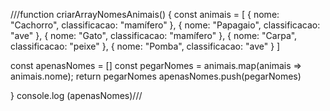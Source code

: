 ///function criarArrayNomesAnimais() {
    const animais = [
      { nome: "Cachorro", classificacao: "mamífero" },
      { nome: "Papagaio", classificacao: "ave" },
      { nome: "Gato", classificacao: "mamífero" },
      { nome: "Carpa", classificacao: "peixe" },
      { nome: "Pomba", classificacao: "ave" }
    ]
    
 const apenasNomes = []
 const pegarNomes = animais.map(animais => animais.nome); 
   return pegarNomes
 apenasNomes.push(pegarNomes)
 

}
console.log (apenasNomes)///

